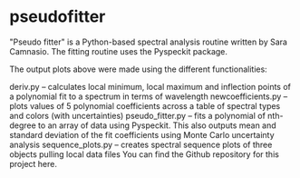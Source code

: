 # pseudofitter

"Pseudo fitter" is a Python-based spectral analysis routine written by Sara Camnasio. The fitting routine uses the Pyspeckit package.

The output plots above were made using the different functionalities:

deriv.py – calculates local minimum, local maximum and inflection points of a polynomial fit to a spectrum in terms of wavelength
newcoefficients.py – plots values of 5 polynomial coefficients across a table of spectral types and colors (with uncertainties)
pseudo_fitter.py – fits a polynomial of nth-degree to an array of data using Pyspeckit. This also outputs mean and standard deviation of the fit coefficients using Monte Carlo uncertainty analysis
sequence_plots.py – creates spectral sequence plots of three objects pulling local data files
You can find the Github repository for this project here.
